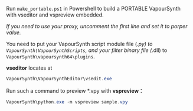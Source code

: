 Run `make_portable.ps1` in Powershell to build a PORTABLE VapourSynth with vseditor and vspreview embedded.

*If you need to use your proxy, uncomment the first line and set it to porper value.*

You need to put your VapourSynth script module file (*.py) to `VapourSynth\VapourSynthScripts`, and your filter binary file (*.dll) to `VapourSynth\vapoursynth64\plugins`.

**vseditor** locates at
```powershell
VapourSynth\VapourSynthEditor\vsedit.exe
```


Run such a command to preview *.vpy with **vspreview**：
```powershell
VapourSynth\python.exe -m vspreview sample.vpy
```
